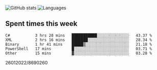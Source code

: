 ![GitHub stats](https://github-readme-stats.vercel.app/api?username=emipa606&theme=github_dark&show_icons=true) 
![Languages](https://github-readme-stats.vercel.app/api/top-langs/?username=emipa606&theme=github_dark&layout=compact)

## Spent times this week
<!--START_SECTION:waka-->

```text
C#           3 hrs 28 mins   ███████████░░░░░░░░░░░░░░   43.37 %
XML          2 hrs 16 mins   ███████░░░░░░░░░░░░░░░░░░   28.34 %
Binary       1 hr 41 mins    █████▒░░░░░░░░░░░░░░░░░░░   21.18 %
PowerShell   17 mins         █░░░░░░░░░░░░░░░░░░░░░░░░   03.71 %
Other        15 mins         ▓░░░░░░░░░░░░░░░░░░░░░░░░   03.28 %
```

<!--END_SECTION:waka-->


26012022/8690260
